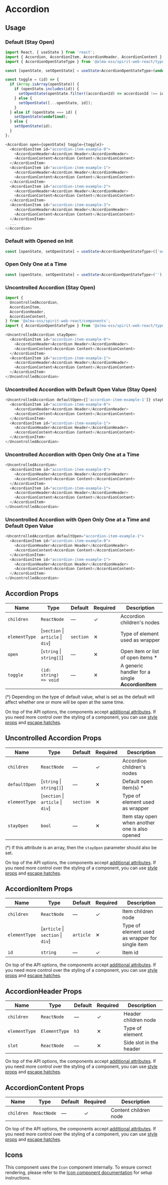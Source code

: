 # Accordion

## Usage

### Default (Stay Open)

```javascript
import React, { useState } from 'react';
import { Accordion, AccordionItem, AccordionHeader, AccordionContent } from '@alma-oss/spirit-web-react/components';
import { AccordionOpenStateType } from '@alma-oss/spirit-web-react/types';
```

```typescript
const [openState, setOpenState] = useState<AccordionOpenStateType>(undefined);
```

```javascript
const toggle = (id) => {
  if (Array.isArray(openState)) {
    if (openState.includes(id)) {
      setOpenState(openState.filter((accordionId) => accordionId !== id));
    } else {
      setOpenState([...openState, id]);
    }
  } else if (openState === id) {
    setOpenState(undefined);
  } else {
    setOpenState(id);
  }
};
```

```javascript
<Accordion open={openState} toggle={toggle}>
  <AccordionItem id="accordion-item-example-0">
    <AccordionHeader>Accordion Header</AccordionHeader>
    <AccordionContent>Accordion Content</AccordionContent>
  </AccordionItem>
  <AccordionItem id="accordion-item-example-1">
    <AccordionHeader>Accordion Header</AccordionHeader>
    <AccordionContent>Accordion Content</AccordionContent>
  </AccordionItem>
  <AccordionItem id="accordion-item-example-2">
    <AccordionHeader>Accordion Header</AccordionHeader>
    <AccordionContent>Accordion Content</AccordionContent>
  </AccordionItem>
  <AccordionItem id="accordion-item-example-3">
    <AccordionHeader>Accordion Header</AccordionHeader>
    <AccordionContent>Accordion Content</AccordionContent>
  </AccordionItem>
  ...
</Accordion>
```

### Default with Opened on Init

```typescript
const [openState, setOpenState] = useState<AccordionOpenStateType>(['accordion-item-example-1']);
```

### Open Only One at a Time

```typescript
const [openState, setOpenState] = useState<AccordionOpenStateType>('');
```

### Uncontrolled Accordion (Stay Open)

```javascript
import {
  UncontrolledAccordion,
  AccordionItem,
  AccordionHeader,
  AccordionContent,
} from '@alma-oss/spirit-web-react/components';
import { AccordionOpenStateType } from '@alma-oss/spirit-web-react/types';
```

```javascript
<UncontrolledAccordion stayOpen>
  <AccordionItem id="accordion-item-example-0">
    <AccordionHeader>Accordion Header</AccordionHeader>
    <AccordionContent>Accordion Content</AccordionContent>
  </AccordionItem>
  <AccordionItem id="accordion-item-example-1">
    <AccordionHeader>Accordion Header</AccordionHeader>
    <AccordionContent>Accordion Content</AccordionContent>
  </AccordionItem>
</UncontrolledAccordion>
```

### Uncontrolled Accordion with Default Open Value (Stay Open)

```javascript
<UncontrolledAccordion defaultOpen={['accordion-item-example-1']} stayOpen>
  <AccordionItem id="accordion-item-example-0">
    <AccordionHeader>Accordion Header</AccordionHeader>
    <AccordionContent>Accordion Content</AccordionContent>
  </AccordionItem>
  <AccordionItem id="accordion-item-example-1">
    <AccordionHeader>Accordion Header</AccordionHeader>
    <AccordionContent>Accordion Content</AccordionContent>
  </AccordionItem>
</UncontrolledAccordion>
```

### Uncontrolled Accordion with Open Only One at a Time

```javascript
<UncontrolledAccordion>
  <AccordionItem id="accordion-item-example-0">
    <AccordionHeader>Accordion Header</AccordionHeader>
    <AccordionContent>Accordion Content</AccordionContent>
  </AccordionItem>
  <AccordionItem id="accordion-item-example-1">
    <AccordionHeader>Accordion Header</AccordionHeader>
    <AccordionContent>Accordion Content</AccordionContent>
  </AccordionItem>
</UncontrolledAccordion>
```

### Uncontrolled Accordion with Open Only One at a Time and Default Open Value

```javascript
<UncontrolledAccordion defaultOpen="accordion-item-example-1">
  <AccordionItem id="accordion-item-example-0">
    <AccordionHeader>Accordion Header</AccordionHeader>
    <AccordionContent>Accordion Content</AccordionContent>
  </AccordionItem>
  <AccordionItem id="accordion-item-example-1">
    <AccordionHeader>Accordion Header</AccordionHeader>
    <AccordionContent>Accordion Content</AccordionContent>
  </AccordionItem>
</UncontrolledAccordion>
```

## Accordion Props

| Name          | Type                               | Default   | Required | Description                                      |
| ------------- | ---------------------------------- | --------- | -------- | ------------------------------------------------ |
| `children`    | `ReactNode`                        | —         | ✓        | Accordion children's nodes                       |
| `elementType` | \[`section` \| `article` \| `div`] | `section` | ✕        | Type of element used as wrapper                  |
| `open`        | \[`string` \| `string[]`]          | —         | ✕        | Open item or list of open items \*               |
| `toggle`      | `(id: string) => void`             | —         | ✕        | A generic handler for a single **AccordionItem** |

(\*) Depending on the type of default value, what is set as the default will affect whether one or more will be open at the same time.

On top of the API options, the components accept [additional attributes][readme-additional-attributes].
If you need more control over the styling of a component, you can use [style props][readme-style-props]
and [escape hatches][readme-escape-hatches].

## Uncontrolled Accordion Props

| Name          | Type                               | Default   | Required | Description                                    |
| ------------- | ---------------------------------- | --------- | -------- | ---------------------------------------------- |
| `children`    | `ReactNode`                        | —         | ✓        | Accordion children's nodes                     |
| `defaultOpen` | \[`string` \| `string[]`]          | —         | ✕        | Default open item(s) \*                        |
| `elementType` | \[`section` \| `article` \| `div`] | `section` | ✕        | Type of element used as wrapper                |
| `stayOpen`    | `bool`                             | —         | ✕        | Item stay open when another one is also opened |

(\*) If this attribute is an array, then the `stayOpen` parameter should also be set.

On top of the API options, the components accept [additional attributes][readme-additional-attributes].
If you need more control over the styling of a component, you can use [style props][readme-style-props]
and [escape hatches][readme-escape-hatches].

## AccordionItem Props

| Name          | Type                               | Default   | Required | Description                                     |
| ------------- | ---------------------------------- | --------- | -------- | ----------------------------------------------- |
| `children`    | `ReactNode`                        | —         | ✓        | Item children node                              |
| `elementType` | \[`article` \| `section` \| `div`] | `article` | ✕        | Type of element used as wrapper for single item |
| `id`          | `string`                           | —         | ✓        | Item id                                         |

On top of the API options, the components accept [additional attributes][readme-additional-attributes].
If you need more control over the styling of a component, you can use [style props][readme-style-props]
and [escape hatches][readme-escape-hatches].

## AccordionHeader Props

| Name          | Type          | Default | Required | Description             |
| ------------- | ------------- | ------- | -------- | ----------------------- |
| `children`    | `ReactNode`   | —       | ✓        | Header children node    |
| `elementType` | `ElementType` | `h3`    | ✕        | Type of element         |
| `slot`        | `ReactNode`   | —       | ✕        | Side slot in the header |

On top of the API options, the components accept [additional attributes][readme-additional-attributes].
If you need more control over the styling of a component, you can use [style props][readme-style-props]
and [escape hatches][readme-escape-hatches].

## AccordionContent Props

| Name       | Type        | Default | Required | Description           |
| ---------- | ----------- | ------- | -------- | --------------------- |
| `children` | `ReactNode` | —       | ✓        | Content children node |

On top of the API options, the components accept [additional attributes][readme-additional-attributes].
If you need more control over the styling of a component, you can use [style props][readme-style-props]
and [escape hatches][readme-escape-hatches].

## Icons

This component uses the `Icon` component internally. To ensure correct rendering,
please refer to the [Icon component documentation][web-react-icon-documentation] for setup instructions.

[readme-additional-attributes]: https://github.com/lmc-eu/spirit-design-system/blob/main/packages/web-react/README.md#additional-attributes
[readme-escape-hatches]: https://github.com/lmc-eu/spirit-design-system/blob/main/packages/web-react/README.md#escape-hatches
[readme-style-props]: https://github.com/lmc-eu/spirit-design-system/blob/main/packages/web-react/README.md#style-props
[web-react-icon-documentation]: https://github.com/lmc-eu/spirit-design-system/blob/main/packages/web-react/src/components/Icon/README.md#-usage
